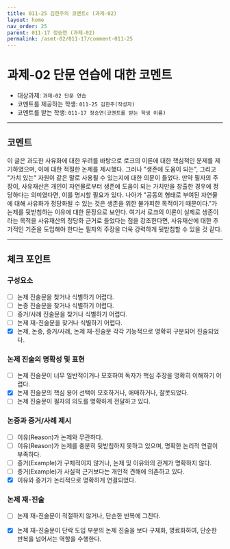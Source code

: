 ```yaml
---
title: 011-25 김한주의 코멘트c (과제-02) 
layout: home
nav_order: 25
parent: 011-17 정승연 (과제-02)
permalink: /asmt-02/011-17/comment-011-25
---
```


# 과제-02 단문 연습에 대한 코멘트

- 대상과제: `과제-02 단문 연습`
- 코멘트를 제공하는 학생: `011-25 김한주(작성자)` 
- 코멘트를 받는 학생: `011-17 정승연(코멘트를 받는 학생 이름)` 

---

## 코멘트

이 글은 과도한 사유화에 대한 우려를 바탕으로 로크의 이론에 대한 핵심적인 문제를 제기하였으며, 이에 대한 적절한 논제를 제시했다. 그러나 "생존에 도움이 되는", 그리고 "가치 있는" 자원이 같은 말로 사용될 수 있는지에 대한 의문이 들었다. 만약 필자의 주장이, 사유재산은 개인이 자연물로부터 생존에 도움이 되는 가치만을 창출한 경우에 정당하다는 의미였다면, 이를 명시할 필요가 있다. 나아가 "공동의 형태로 부여된 자연물에 대해 사유화가 정당화될 수 있는 것은 생존을 위한 불가피한 목적이기 때문이다."가 논제를 뒷받침하는 이유에 대한 문장으로 보인다. 여기서 로크의 이론이 실제로 생존이라는 목적을 사유재산의 정당화 근거로 들었다는 점을 강조한다면, 사유재산에 대한 추가적인 기준을 도입해야 한다는 필자의 주장을 더욱 강력하게 뒷받침할 수 있을 것 같다.

---

## 체크 포인트

### **구성요소**
- [ ] 논제 진술문을 찾거나 식별하기 어렵다.
- [ ] 논증 진술문을 찾거나 식별하기 어렵다.
- [ ] 증거/사례 진술문을 찾거나 식별하기 어렵다.
- [ ] 논제 재-진술문을 찾거나 식별하기 어렵다.
- [x] 논제, 논증, 증거/사례, 논제 재-진술문 각각 기능적으로 명확히 구분되어 진술되었다.

### **논제 진술의 명확성 및 표현**  
- [ ] 논제 진술문이 너무 일반적이거나 모호하여 독자가 핵심 주장을 명확히 이해하기 어렵다.  
- [x] 논제 진술문의 핵심 용어 선택이 모호하거나, 애매하거나, 잘못되었다.  
- [ ] 논제 진술문이 필자의 의도를 명확하게 전달하고 있다.  

### **논증과 증거/사례 제시**  
- [ ] 이유(Reason)가 논제와 무관하다.
- [ ] 이유(Reason)가 논제를 충분히 뒷받침하지 못하고 있으며, 명확한 논리적 연결이 부족하다.  
- [ ] 증거(Example)가 구체적이지 않거나, 논제 및 이유와의 관계가 명확하지 않다. 
- [ ] 증거(Example)가 사실적 근거보다는 개인적 견해에 의존하고 있다.  
- [x] 이유와 증거가 논리적으로 명확하게 연결되었다.  

### **논제 재-진술**  
- [ ] 논제 재-진술문이 적절하지 않거나, 단순한 반복에 그친다.   
- [x] 논제 재-진술문이 단락 도입 부분의 논제 진술을 보다 구체화, 명료화하여, 단순한 반복을 넘어서는 역할을 수행한다.  

